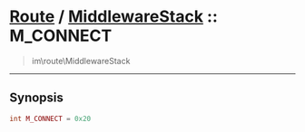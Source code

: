 # [Route](route.md) / [MiddlewareStack](route-MiddlewareStack.md) :: M_CONNECT
 > im\route\MiddlewareStack
____

## Synopsis
```php
int M_CONNECT = 0x20
```
